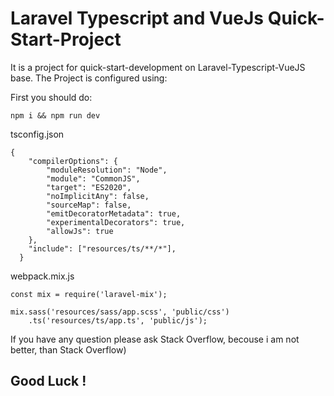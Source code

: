 # Laravel Typescript and VueJs Quick-Start-Project
It is a project for quick-start-development on Laravel-Typescript-VueJS base.
The Project is configured using: 

First you should do:

````
npm i && npm run dev
````

tsconfig.json

````
{
    "compilerOptions": {
        "moduleResolution": "Node",
        "module": "CommonJS",
        "target": "ES2020",
        "noImplicitAny": false,
        "sourceMap": false,
        "emitDecoratorMetadata": true,
        "experimentalDecorators": true,
        "allowJs": true
    },
    "include": ["resources/ts/**/*"],
  }
````

webpack.mix.js

````
const mix = require('laravel-mix');

mix.sass('resources/sass/app.scss', 'public/css')
    .ts('resources/ts/app.ts', 'public/js');
````

If you have any question please ask Stack Overflow, becouse i am not better, than Stack Overflow)

## Good Luck !
